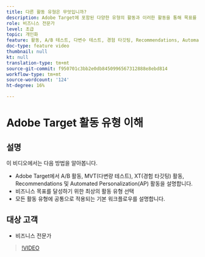 ```yaml
---
title: 다른 활동 유형은 무엇입니까?
description: Adobe Target에 포함된 다양한 유형의 활동과 이러한 활동을 통해 목표를 달성할 수 있는 방법을 살펴볼 수 있습니다. 이 비디오를 통해 A/B 활동, MVT(다변량 테스트), XT(경험 타깃팅) 활동, Recommendations 및 Automated Personalization(AP) 활동의 기본 사항을 알아보십시오.
role: 비즈니스 전문가
level: 초급
topic: 개인화
feature: 활동, A/B 테스트, 다변수 테스트, 경험 타깃팅, Recommendations, Automated Personalization, Visual Experience Composer(VEC)
doc-type: feature video
thumbnail: null
kt: null
translation-type: tm+mt
source-git-commit: f950701c3bb2e0db8450996567312888e8ebd814
workflow-type: tm+mt
source-wordcount: '124'
ht-degree: 16%

---
```



# Adobe Target 활동 유형 이해

## 설명

이 비디오에서는 다음 방법을 알아봅니다.

* Adobe Target에서 A/B 활동, MVT(다변량 테스트), XT(경험 타깃팅) 활동, Recommendations 및 Automated Personalization(AP) 활동을 설명합니다.
* 비즈니스 목표를 달성하기 위한 최상의 활동 유형 선택
* 모든 활동 유형에 공통으로 적용되는 기본 워크플로우를 설명합니다.

## 대상 고객

* 비즈니스 전문가

>[!VIDEO](https://video.tv.adobe.com/v/17386/?quality=12)